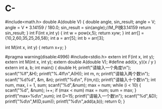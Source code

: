 # C-
#include<math.h>
double A(double V)
{
	double angle, sin_result;
	angle = V;
	angle = V * 3.14159 / 180.0;
	sin_result = sin(angle);//M_PI换3.14159
	return sin_result;
}
int F(int x,int y)
{
	int w = pow(x,5);
		return x*y*w;
}
int arr[] = {10,2,60,35,25,26,58};
int a = arr[5];
int b = arr[3];

int M(int x, int y)
{
	return x+y;
}


#pragma warning(disable:4996)
#include<stdio.h>
extern int F(int x, int y);
extern int M(int x, int y);
extern double A(double V);
#define add(x, y)(x / y )
extern int a, b;
 int main()
{
	double H;
	printf("请输入一个角度\n");
	scanf("%lf",&H);
	printf("%.4lf\n",A(H));
	int m, n;
	printf("请输入两个数\n");
	scanf("%d%d", &m, &n);
	printf("%d\n",  F(m,n));
	printf("请输入十个数\n");
	int num, max, i = 1, sum;
	scanf("%d",&num);
	max = num;
	while (i < 10)
	{
		scanf("%d", &num);
		i++;
		if (max < num)
			max = num;
		sum = max;
	}
	  printf("max=%d\n",sum);
	  int D=15;
	  printf("请输入一个数\n");
	  scanf("%d",&D);
	  printf("%d\n",M(D,sum));
	  printf("%d\n",add(a,b));
	  return 0;
}




